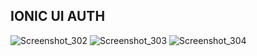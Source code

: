 ## IONIC UI AUTH
![Screenshot_302](https://github.com/NasDev07/ionic-auth-ui-design/assets/71059706/a1f10947-fb10-4569-9fe7-068ad59c8f7b)
![Screenshot_303](https://github.com/NasDev07/ionic-auth-ui-design/assets/71059706/94b93032-eeb0-4284-9f3f-5acc8dd62eaa)
![Screenshot_304](https://github.com/NasDev07/ionic-auth-ui-design/assets/71059706/849b0c38-30fc-4f65-a6f6-3acf787bf86d)
